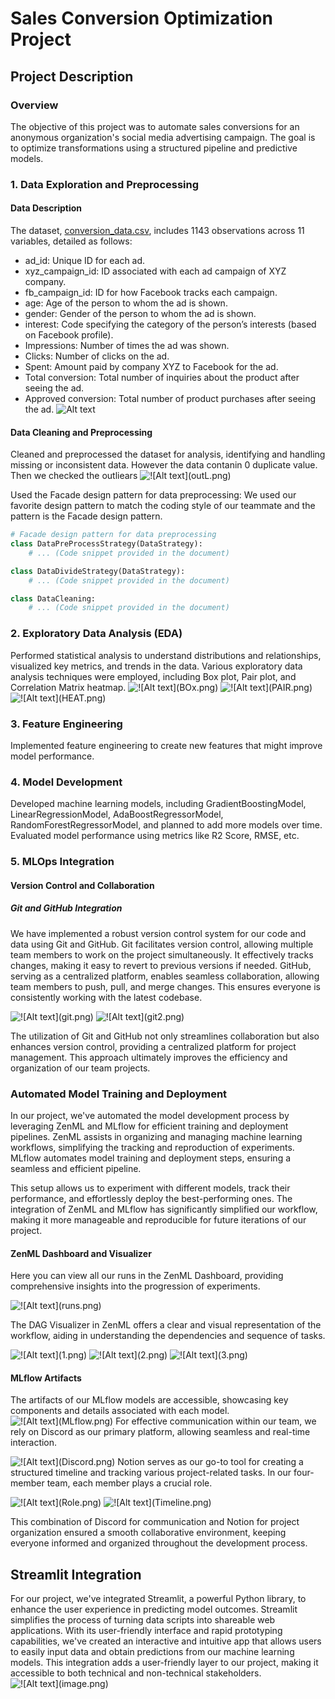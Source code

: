# Sales Conversion Optimization Project

## Project Description

### Overview

The objective of this project was to automate sales conversions for an anonymous organization's social media advertising campaign. The goal is to optimize transformations using a structured pipeline and predictive models.

### 1. Data Exploration and Preprocessing

#### Data Description

The dataset, [conversion_data.csv](https://www.kaggle.com/datasets/loveall/clicks-conversion-tracking/data), includes 1143 observations across 11 variables, detailed as follows:

- ad_id: Unique ID for each ad.
- xyz_campaign_id: ID associated with each ad campaign of XYZ company.
- fb_campaign_id: ID for how Facebook tracks each campaign.
- age: Age of the person to whom the ad is shown.
- gender: Gender of the person to whom the ad is shown.
- interest: Code specifying the category of the person’s interests (based on Facebook profile).
- Impressions: Number of times the ad was shown.
- Clicks: Number of clicks on the ad.
- Spent: Amount paid by company XYZ to Facebook for the ad.
- Total conversion: Total number of inquiries about the product after seeing the ad.
- Approved conversion: Total number of product purchases after seeing the ad.
![Alt text](DE.png)


#### Data Cleaning and Preprocessing

Cleaned and preprocessed the dataset for analysis, identifying and handling missing or inconsistent data. 
However the data contanin 0 duplicate value. Then we checked the outliears 
![!\[Alt text\](outL.png)](images/outL.png)

Used the Facade design pattern for data preprocessing:
We used our favorite design pattern to match the coding style of our teammate and the pattern is the Facade design pattern.
```python
# Facade design pattern for data preprocessing
class DataPreProcessStrategy(DataStrategy):
    # ... (Code snippet provided in the document)

class DataDivideStrategy(DataStrategy):
    # ... (Code snippet provided in the document)

class DataCleaning:
    # ... (Code snippet provided in the document)
```

### 2. Exploratory Data Analysis (EDA)

Performed statistical analysis to understand distributions and relationships, visualized key metrics, and trends in the data. Various exploratory data analysis techniques were employed, including Box plot, Pair plot, and Correlation Matrix heatmap.
![!\[Alt text\](BOx.png)](images/BOx.png)
![!\[Alt text\](PAIR.png)](images/PAIR.png)
![!\[Alt text\](HEAT.png)](images/HEAT.png)


### 3. Feature Engineering

Implemented feature engineering to create new features that might improve model performance.

### 4. Model Development

Developed machine learning models, including GradientBoostingModel, LinearRegressionModel, AdaBoostRegressorModel, RandomForestRegressorModel, and planned to add more models over time. Evaluated model performance using metrics like R2 Score, RMSE, etc.

### 5. MLOps Integration
#### Version Control and Collaboration

##### Git and GitHub Integration

We have implemented a robust version control system for our code and data using Git and GitHub. Git facilitates version control, allowing multiple team members to work on the project simultaneously. It effectively tracks changes, making it easy to revert to previous versions if needed. GitHub, serving as a centralized platform, enables seamless collaboration, allowing team members to push, pull, and merge changes. This ensures everyone is consistently working with the latest codebase.

![!\[Alt text\](git.png)](images/git.png)
![!\[Alt text\](git2.png)](images/git2.png)

The utilization of Git and GitHub not only streamlines collaboration but also enhances version control, providing a centralized platform for project management. This approach ultimately improves the efficiency and organization of our team projects.

### Automated Model Training and Deployment

In our project, we've automated the model development process by leveraging ZenML and MLflow for efficient training and deployment pipelines. ZenML assists in organizing and managing machine learning workflows, simplifying the tracking and reproduction of experiments. MLflow automates model training and deployment steps, ensuring a seamless and efficient pipeline.

This setup allows us to experiment with different models, track their performance, and effortlessly deploy the best-performing ones. The integration of ZenML and MLflow has significantly simplified our workflow, making it more manageable and reproducible for future iterations of our project.

#### ZenML Dashboard and Visualizer

Here you can view all our runs in the ZenML Dashboard, providing comprehensive insights into the progression of experiments.

![!\[Alt text\](runs.png)](images/runs.png)

The DAG Visualizer in ZenML offers a clear and visual representation of the workflow, aiding in understanding the dependencies and sequence of tasks.

![!\[Alt text\](1.png)](images/1.png)
![!\[Alt text\](2.png)](images/2.png)
![!\[Alt text\](3.png)](images/3.png)

#### MLflow Artifacts

The artifacts of our MLflow models are accessible, showcasing key components and details associated with each model.
![!\[Alt text\](MLflow.png)](images/MLflow.png)
For effective communication within our team, we rely on Discord as our primary platform, allowing seamless and real-time interaction. 


![!\[Alt text\](Discord.png)](images/Discord.png)
Notion serves as our go-to tool for creating a structured timeline and tracking various project-related tasks. In our four-member team, each member plays a crucial role. 

![!\[Alt text\](Role.png)](images/Role.png)
![!\[Alt text\](Timeline.png)](images/Timeline.png)

This combination of Discord for communication and Notion for project organization ensured a smooth collaborative environment, keeping everyone informed and organized throughout the development process.
## Streamlit Integration

For our project, we've integrated Streamlit, a powerful Python library, to enhance the user experience in predicting model outcomes. Streamlit simplifies the process of turning data scripts into shareable web applications. With its user-friendly interface and rapid prototyping capabilities, we've created an interactive and intuitive app that allows users to easily input data and obtain predictions from our machine learning models. This integration adds a user-friendly layer to our project, making it accessible to both technical and non-technical stakeholders.
![!\[Alt text\](image.png)](images/image.png)